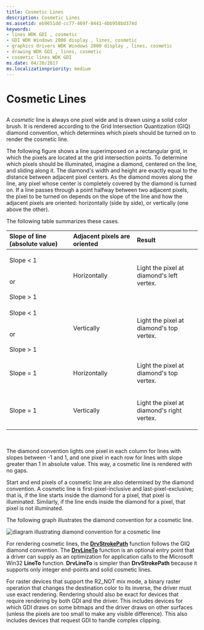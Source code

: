 ```yaml
---
title: Cosmetic Lines
description: Cosmetic Lines
ms.assetid: eb9651dd-cc77-469f-8441-4bb958bd374d
keywords:
- lines WDK GDI , cosmetic
- GDI WDK Windows 2000 display , lines, cosmetic
- graphics drivers WDK Windows 2000 display , lines, cosmetic
- drawing WDK GDI , lines, cosmetic
- cosmetic lines WDK GDI
ms.date: 04/20/2017
ms.localizationpriority: medium
---
```


# Cosmetic Lines


## <span id="ddk_cosmetic_lines_gg"></span><span id="DDK_COSMETIC_LINES_GG"></span>


A *cosmetic* line is always one pixel wide and is drawn using a solid color brush. It is rendered according to the Grid Intersection Quantization (GIQ) diamond convention, which determines which pixels should be turned on to render the cosmetic line.

The following figure shows a line superimposed on a rectangular grid, in which the pixels are located at the grid intersection points. To determine which pixels should be illuminated, imagine a diamond, centered on the line, and sliding along it. The diamond's width and height are exactly equal to the distance between adjacent pixel centers. As the diamond moves along the line, any pixel whose center is completely covered by the diamond is turned on. If a line passes through a point halfway between two adjacent pixels, the pixel to be turned on depends on the slope of the line and how the adjacent pixels are oriented: horizontally (side by side), or vertically (one above the other).

The following table summarizes these cases.

<table>
<colgroup>
<col width="33%" />
<col width="33%" />
<col width="33%" />
</colgroup>
<thead>
<tr class="header">
<th align="left">Slope of line (absolute value)</th>
<th align="left">Adjacent pixels are oriented</th>
<th align="left">Result</th>
</tr>
</thead>
<tbody>
<tr class="odd">
<td align="left"><p>Slope &lt; 1</p>
<div>
 
</div>
or
<div>
 
</div>
Slope &gt; 1</td>
<td align="left"><p>Horizontally</p></td>
<td align="left"><p>Light the pixel at diamond's left vertex.</p></td>
</tr>
<tr class="even">
<td align="left"><p>Slope &lt; 1</p>
<div>
 
</div>
or
<div>
 
</div>
Slope &gt; 1</td>
<td align="left"><p>Vertically</p></td>
<td align="left"><p>Light the pixel at diamond's top vertex.</p></td>
</tr>
<tr class="odd">
<td align="left"><p>Slope = 1</p></td>
<td align="left"><p>Horizontally</p></td>
<td align="left"><p>Light the pixel at diamond's top vertex.</p></td>
</tr>
<tr class="even">
<td align="left"><p>Slope = 1</p></td>
<td align="left"><p>Vertically</p></td>
<td align="left"><p>Light the pixel at diamond's right vertex.</p></td>
</tr>
</tbody>
</table>

 

The diamond convention lights one pixel in each column for lines with slopes between -1 and 1, and one pixel in each row for lines with slope greater than 1 in absolute value. This way, a cosmetic line is rendered with no gaps.

Start and end pixels of a cosmetic line are also determined by the diamond convention. A cosmetic line is first-pixel-inclusive and last-pixel-exclusive; that is, if the line starts inside the diamond for a pixel, that pixel is illuminated. Similarly, if the line ends inside the diamond for a pixel, that pixel is not illuminated.

The following graph illustrates the diamond convention for a cosmetic line.

![diagram illustrating diamond convention for a cosmetic line](images/102-01b.png)

For rendering cosmetic lines, the [**DrvStrokePath**](https://msdn.microsoft.com/library/windows/hardware/ff556316) function follows the GIQ diamond convention. The [**DrvLineTo**](https://msdn.microsoft.com/library/windows/hardware/ff556245) function is an optional entry point that a driver can supply as an optimization for application calls to the Microsoft Win32 **LineTo** function. **DrvLineTo** is simpler than **DrvStrokePath** because it supports only integer end-points and solid cosmetic lines.

For raster devices that support the R2\_NOT mix mode, a binary raster operation that changes the destination color to its inverse, the driver must use exact rendering. Rendering should also be exact for devices that require rendering by both GDI and the driver. This includes devices for which GDI draws on some bitmaps and the driver draws on other surfaces (unless the pixels are too small to make any visible difference). This also includes devices that request GDI to handle complex clipping.

 

 





